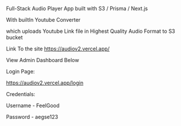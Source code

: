 Full-Stack Audio Player App built with S3 / Prisma / Next.js

With builtIn Youtube Converter


which uploads Youtube Link file in Highest Quality Audio Format to S3 bucket


Link To the site https://audiov2.vercel.app/



View Admin Dashboard Below

Login Page:

https://audiov2.vercel.app/login



Credentials:

Username - FeelGood

Password - aegse123
